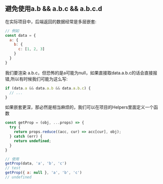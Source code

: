 ## 避免使用a.b && a.b.c && a.b.c.d

在实际项目中，后端返回的数据经常是多层嵌套:

  ```js
  // 例如
  const data = {
    a: {
      b: {
        c: [1, 2, 3]
      }
    }
  }
  ```

我们要渲染 a.b.c，但恐怖的是a可能为null，如果直接取data.a.b.c的话会直接报错,所以有时候我们可能为这么写:

  ```js
  if (data.a && data.a.b && data.a.b.c) {
    // ...
  }
  ```
  
如果嵌套更深，那必然是相当麻烦的，我们可以在项目的Helpers里面定义一个函数

  ```js
  const getProp = (obj, ...props) => {
    try {
      return props.reduce((acc, cur) => acc[cur], obj);
    } catch (err) {
      return undefined;
    }
  }

  // 使用
  getProp(data, 'a', 'b', 'c')
  // test
  getProp({ a: null }, 'a', 'b', 'c')
  // undefined
  ```
